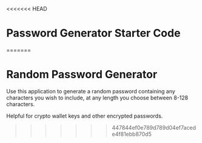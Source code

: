 <<<<<<< HEAD
# Password Generator Starter Code
=======
# Random Password Generator

Use this application to generate a random password containing any characters you wish to include, at any length you choose between 8-128 characters.

Helpful for crypto wallet keys and other encrypted passwords.
>>>>>>> 447844ef0e789d789d04ef7acede4f81ebb870d5
